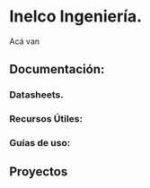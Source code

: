 # Inelco Ingeniería.
Acá van 
## Documentación:

### Datasheets.
### Recursos Útiles:
### Guías de uso:

## Proyectos